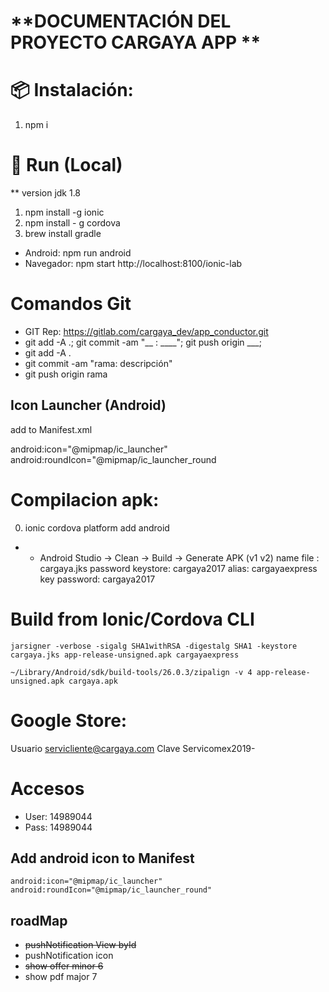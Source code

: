 #   **DOCUMENTACIÓN DEL PROYECTO CARGAYA APP **

# 📦 Instalación:
1. npm i

# 🏃 Run (Local)
** version jdk 1.8
1. npm install -g ionic
2. npm install - g cordova
3. brew install gradle


- Android:   npm run android
- Navegador: npm start
              http://localhost:8100/ionic-lab
#    Comandos Git
- GIT Rep: https://gitlab.com/cargaya_dev/app_conductor.git
- git add -A .; git commit -am "__ : ____"; git push origin ___;
- git add -A .
- git commit -am "rama: descripción"
- git push origin rama

## Icon Launcher (Android)

add to Manifest.xml

android:icon="@mipmap/ic_launcher"
android:roundIcon="@mipmap/ic_launcher_round

# Compilacion apk:
0. ionic cordova platform add android
- - Android Studio
-> Clean
-> Build
-> Generate APK (v1 v2)
name file : cargaya.jks
password keystore: cargaya2017
alias: cargayaexpress
key password: cargaya2017

# Build from Ionic/Cordova CLI

```
jarsigner -verbose -sigalg SHA1withRSA -digestalg SHA1 -keystore cargaya.jks app-release-unsigned.apk cargayaexpress
```

```
~/Library/Android/sdk/build-tools/26.0.3/zipalign -v 4 app-release-unsigned.apk cargaya.apk
```

# Google Store:
Usuario servicliente@cargaya.com
Clave Servicomex2019-

# Accesos
 * User:   14989044
 * Pass:   14989044

## Add android icon to Manifest

```
android:icon="@mipmap/ic_launcher" android:roundIcon="@mipmap/ic_launcher_round"
```

## roadMap

* ~~pushNotification View byId~~
* pushNotification icon
* ~~show offer minor 6~~
* show pdf major 7




